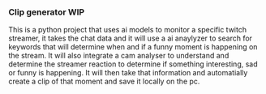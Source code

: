 ### Clip generator WIP
This is a python project that uses ai models to monitor a specific twitch streamer, it takes the chat data and it will use a ai anaylyzer to search for keywords that will determine when and if a funny moment is happening on the stream. It will also integrate a cam analyser to understand and determine the streamer reaction to determine if something interesting, sad or funny is happening. It will then take that information and automatially create a clip of that moment and save it locally on the pc.